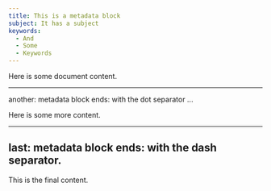 ```yaml
---
title: This is a metadata block
subject: It has a subject
keywords:
  - And
  - Some
  - Keywords
---
```


Here is some document content.

---
another: metadata block
ends: with the dot separator
...

Here is some more content.

---
last: metadata block
ends: with the dash separator.
---

This is the final content.
